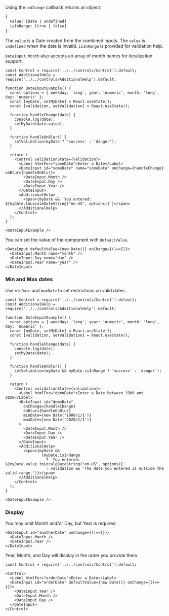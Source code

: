 Using the `onChange` callback returns an object:

```html
{
  value: [Date | undefined]
  isInRange: [true | false]
}
```

The `value` is a Date created from the combined inputs. The `value` is `undefined` when the date is invalid.
`isInRange` is provided for validation help.

`DateInput.Month` also accepts an array of month names for localization support.

```
const Control = require('../../controls/Control').default;
const AdditionalHelp = require('../../controls/AdditionalHelp').default;

function DateInputExample() {
  const options = { weekday: 'long', year: 'numeric', month: 'long', day: 'numeric' };
  const [myDate, setMyDate] = React.useState();
  const [validation, setValidation] = React.useState();

  function handleChange(date) {
    console.log(date);
    setMyDate(date.value);
  }

  function handleOnBlur() {
    setValidation(myDate ? 'success' : 'danger');
  }

  return (
    <Control validationState={validation}>
      <Label htmlFor="someDate">Enter a Date</Label>
      <DateInput id="someDate" name="someDate" onChange={handleChange} onBlur={handleOnBlur}>
        <DateInput.Month />
        <DateInput.Day />
        <DateInput.Year />
      </DateInput>
      <AdditionalHelp>
        <span>{myDate && `You entered: ${myDate.toLocaleDateString("en-US", options)}`}</span>
      </AdditionalHelp>
    </Control>
  );
}

<DateInputExample />
```

You can set the value of the component with `defaultValue`.

```
<DateInput defaultValue={new Date()} onChange={()=>{}}>
  <DateInput.Month name="month" />
  <DateInput.Day name="day" />
  <DateInput.Year name="year" />
</DateInput>
```

### Min and Max dates

Use `minDate` and `maxDate` to set restrictions on valid dates.

```
const Control = require('../../controls/Control').default;
const AdditionalHelp = require('../../controls/AdditionalHelp').default;

function DateInputExample() {
  const options = { weekday: 'long', year: 'numeric', month: 'long', day: 'numeric' };
  const [myDate, setMyDate] = React.useState();
  const [validation, setValidation] = React.useState();

  function handleChange(date) {
    console.log(date);
    setMyDate(date);
  }

  function handleOnBlur() {
    setValidation(myDate && myDate.isInRange ? 'success' : 'danger');
  }

  return (
    <Control validationState={validation}>
      <Label htmlFor="demoDate">Enter a Date between 1900 and 2020</Label>
      <DateInput id="demoDate"
        onChange={handleChange}
        onBlur={handleOnBlur}
        minDate={new Date('1900/1/1')}
        maxDate={new Date('2020/1/1')}
      >
        <DateInput.Month />
        <DateInput.Day />
        <DateInput.Year />
      </DateInput>
      <AdditionalHelp>
        <span>{myDate &&
                (myDate.isInRange
                  ? `You entered: ${myDate.value.toLocaleDateString("en-US", options)}`
                  : validation && 'The date you entered is outside the valid range.')}</span>
      </AdditionalHelp>
    </Control>
  );
}

<DateInputExample />
```

### Display

You may omit Month and/or Day, but Year is required.

```
<DateInput id="anotherDate" onChange={()=>{}}>
  <DateInput.Month />
  <DateInput.Year />
</DateInput>
```

Year, Month, and Day will display in the order you provide them.

```
const Control = require('../../controls/Control').default;

<Control>
  <Label htmlFor="orderDate">Enter a Date</Label>
  <DateInput id="orderDate" defaultValue={new Date()} onChange={()=>{}}>
    <DateInput.Year />
    <DateInput.Month />
    <DateInput.Day />
  </DateInput>
</Control>
```
